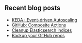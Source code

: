 ## Recent blog posts
<!-- BLOG-POST-LIST:START -->
- [KEDA : Event-driven Autoscaling](https://techblog.sh/posts/2021/keda/)
- [GitHub: Composite Actions](https://techblog.sh/posts/2021/github-composite-actions/)
- [Cleanup Elasticsearch indices](https://techblog.sh/posts/2021/cleanup-elasticsearch-indices/)
- [Backup your GitHub repos](https://techblog.sh/posts/2021/backup-github-repos/)
<!-- BLOG-POST-LIST:END -->
